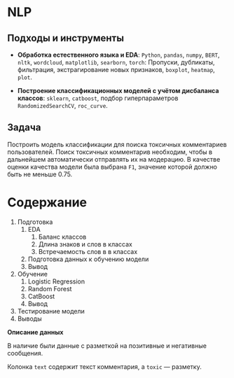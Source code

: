 # NLP


## Подходы и инструменты

* **Обработка естественного языка и EDA**: `Python`, `pandas`, `numpy`, `BERT`, `nltk`, `wordcloud`, `matplotlib`, `searborn`, `torch`: Пропуски, дубликаты, фильтрация, экстрагирование новых признаков, `boxplot`, `heatmap`, `plot`.

* **Построение классификационных моделей с учётом дисбаланса классов**: `sklearn`, `catboost`,  подбор гиперпараметров `RandomizedSearchCV`, `roc_curve`.


## Задача

Построить модель классификации для поиска токсичных комментариев пользователей. Поиск токсичных комментарив необходим, чтобы в дальнейшем автоматически отправлять их на модерацию. 
В качестве оценки качества модели была выбрана `F1`, значение которой должно быть не меньше 0.75. 

# Содержание
1. Подготовка
    1. EDA
          1. Баланс классов
          2. Длина знаков и слов в классах
          3. Встречаемость слов в в классах
    2.  Подготовка данных к обучению модели
    3.  Вывод    
2. Обучение
    1. Logistic Regression
    2. Random Forest
    3. CatBoost
    4. Вывод
3. Тестирование модели
4. Выводы


**Описание данных**

В наличие были данные с разметкой на позитивные и негативные сообщения.

Колонка `text` содержит текст комментария, а `toxic` — разметку.
